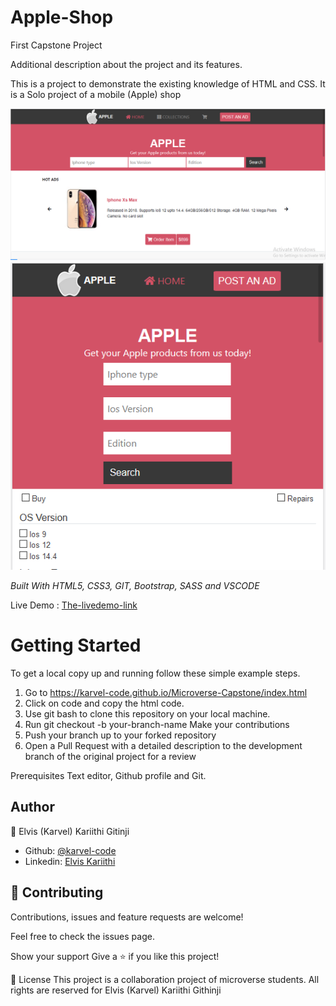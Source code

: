 # Apple-Shop

First Capstone Project

Additional description about the project and its features.

This is a project to demonstrate the existing knowledge of HTML and CSS. It is a Solo project of a mobile (Apple) shop

<img src="Assets/demo.png" alt="Screenshot">
<img src="Assets/demo2.png" alt="Screenshot">

<i>Built With HTML5, CSS3, GIT, Bootstrap, SASS and VSCODE</i>

Live Demo : [The-livedemo-link](https://karvel-code.github.io/Microverse-Capstone/index.html)

<h1>Getting Started</h1>

To get a local copy up and running follow these simple example steps.

1. Go to https://karvel-code.github.io/Microverse-Capstone/index.html
2. Click on code and copy the html code.
3. Use git bash to clone this repository on your local machine.
4. Run git checkout -b your-branch-name Make your contributions
5. Push your branch up to your forked repository
6. Open a Pull Request with a detailed description to the development branch of the original project for a review

Prerequisites Text editor, Github profile and Git.

<h2>Author</h2>


👤 Elvis (Karvel) Kariithi Gitinji

- Github: [@karvel-code](https://github.com/karvel-code)
- Linkedin: [Elvis Kariithi](https://www.linkedin.com/in/elvis-kariithi-b6b5b31b6/)
<h2>
🤝 Contributing 
</h2>
Contributions, issues and feature requests are welcome!

Feel free to check the issues page.

Show your support Give a ⭐️ if you like this project!

📝 License This project is a collaboration project of microverse students. All rights are reserved for Elvis (Karvel) Kariithi Githinji

